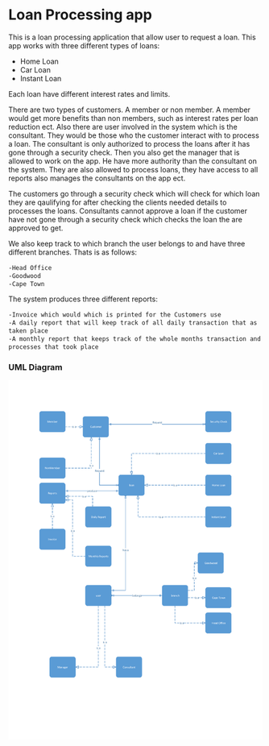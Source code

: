 # Loan Processing app

This is a loan processing application that allow user to request a loan. This app works with three different types of loans:

  - Home Loan
  - Car Loan
  - Instant Loan

Each loan have different interest rates and limits.

There are two types of customers. A member or non member. A member would get more benefits than non members, such as interest rates per loan reduction ect. Also there are user involved in the system which is the consultant. They would be those who the customer interact with to process a loan. The consultant is only authorized to process the loans after it has gone through a security check. Then you also get the manager that is allowed to work on the app. He have more authority than the consultant on the system. They are also allowed to process loans, they have access to all reports also manages the consultants on the app ect.

The customers go through a security check which will check for which loan they are qaulifying for after checking the clients needed details to processes the loans. Consultants cannot approve a loan if the customer have not gone through a security check which checks the loan the are approved to get.

We also keep track to which branch the user belongs to and have three different branches. Thats is as follows:
    
    -Head Office
    -Goodwood
    -Cape Town 
    
The system produces three different reports:
    
    -Invoice which would which is printed for the Customers use
    -A daily report that will keep track of all daily transaction that as taken place
    -A monthly report that keeps track of the whole months transaction and processes that took place
    
### UML Diagram
![alt text](https://github.com/MickeyMuis007/loanprocessingsapp/blob/master/UML.jpg)


